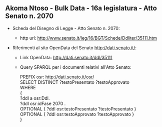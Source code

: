 ## Akoma Ntoso - Bulk Data - 16a legislatura - Atto Senato n. 2070 ##

* Scheda del Disegno di Legge - Atto Senato n. 2070:
	* http url: http://www.senato.it/leg/16/BGT/Schede/Ddliter/35111.htm

* Riferimenti al sito OpenData del Senato http://dati.senato.it/:
	* Link OpenData: http://dati.senato.it/ddl/35111
	* Query SPARQL per i documenti relativi all'Atto Senato:

        PREFIX osr: <http://dati.senato.it/osr/>  
		SELECT DISTINCT ?testoPresentato ?testoApprovato  
		WHERE  
		{  
		    ?ddl a osr:Ddl.  
		    ?ddl osr:idFase 2070 .  
		    OPTIONAL { ?ddl osr:testoPresentato ?testoPresentato }  
		    OPTIONAL { ?ddl osr:testoApprovato ?testoApprovato }  
		}
		